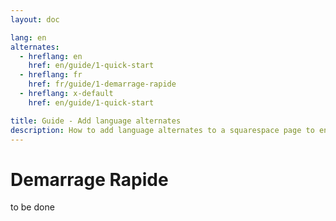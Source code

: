```yaml
---
layout: doc

lang: en
alternates:
  - hreflang: en
    href: en/guide/1-quick-start
  - hreflang: fr
    href: fr/guide/1-demarrage-rapide
  - hreflang: x-default
    href: en/guide/1-quick-start

title: Guide - Add language alternates
description: How to add language alternates to a squarespace page to enable multilingual navigation
---
```


# Demarrage Rapide


to be done



